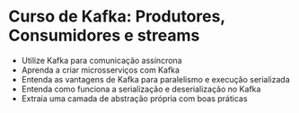 # Curso de Kafka: Produtores, Consumidores e streams
- Utilize Kafka para comunicação assíncrona
- Aprenda a criar microsserviços com Kafka
- Entenda as vantagens de Kafka para paralelismo e execução serializada
- Entenda como funciona a serialização e deserialização no Kafka
- Extraia uma camada de abstração própria com boas práticas
